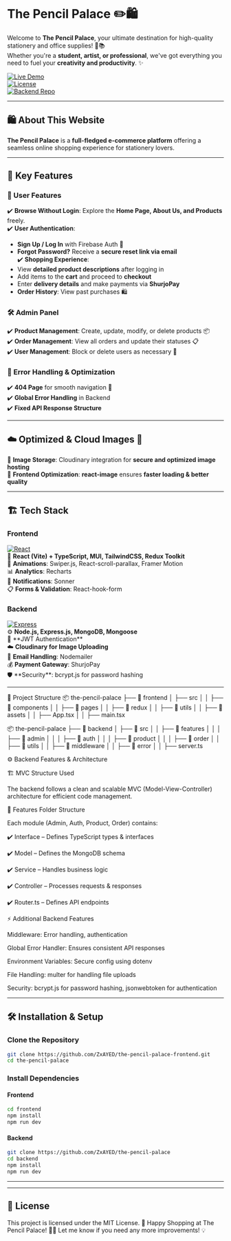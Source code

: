 # **The Pencil Palace** ✏️🛍️

Welcome to **The Pencil Palace**, your ultimate destination for high-quality stationery and office supplies! 🏢📚  
Whether you're a **student, artist, or professional**, we've got everything you need to fuel your **creativity and productivity**. ✨

[![Live Demo](https://img.shields.io/badge/Live%20Demo-%23007bff.svg?&style=for-the-badge)](https://the-pencil-palace.netlify.app)  
[![License](https://img.shields.io/badge/License-MIT-brightgreen?style=for-the-badge)](#license)  
[![Backend Repo](https://img.shields.io/badge/Backend%20Repo-%23007bff.svg?&style=for-the-badge)](https://github.com/ZxAYED/the-pencil-palace)

---

## **🛍️ About This Website**

**The Pencil Palace** is a **full-fledged e-commerce platform** offering a seamless online shopping experience for stationery lovers.

---

## **🚀 Key Features**

### **🛒 User Features**

✔️ **Browse Without Login**: Explore the **Home Page, About Us, and Products** freely.  
✔️ **User Authentication**:

- **Sign Up / Log In** with Firebase Auth 🔐
- **Forgot Password?** Receive a **secure reset link via email**  
  ✔️ **Shopping Experience**:
- View **detailed product descriptions** after logging in
- Add items to the **cart** and proceed to **checkout**
- Enter **delivery details** and make payments via **ShurjoPay**
- **Order History**: View past purchases 🛍️

### **🛠️ Admin Panel**

✔️ **Product Management**: Create, update, modify, or delete products 📦  
✔️ **Order Management**: View all orders and update their statuses 📋  
✔️ **User Management**: Block or delete users as necessary 🚀

### **📜 Error Handling & Optimization**

✔️ **404 Page** for smooth navigation 🔄  
✔️ **Global Error Handling** in Backend  
✔️ **Fixed API Response Structure**

---

## **☁️ Optimized & Cloud Images** 📸

🔹 **Image Storage**: Cloudinary integration for **secure and optimized image hosting**  
🔹 **Frontend Optimization**: **react-image** ensures **faster loading & better quality**

---

## **🏗️ Tech Stack**

### **Frontend**

[![React](https://img.shields.io/badge/React-%2361DAFB.svg?style=flat&logo=react&logoColor=white)](https://react.dev/)  
🚀 **React (Vite) + TypeScript, MUI, TailwindCSS, Redux Toolkit**  
🎨 **Animations**: Swiper.js, React-scroll-parallax, Framer Motion  
📊 **Analytics**: Recharts  
📩 **Notifications**: Sonner  
📋 **Forms & Validation**: React-hook-form

### **Backend**

[![Express](https://img.shields.io/badge/Express.js-%23404d59.svg?style=flat&logo=express&logoColor=white)](https://expressjs.com/)  
⚙️ **Node.js, Express.js, MongoDB, Mongoose**  
🔐 **JWT Authentication\*\*  
☁️ **Cloudinary for Image Uploading**  
📩 **Email Handling**: Nodemailer  
💰 **Payment Gateway**: ShurjoPay  
🛡 **Security\*\*: bcrypt.js for password hashing

---

📂 Project Structure
📦 the-pencil-palace
├── 📂 frontend
│ ├── src
│ │ ├── 📂 components
│ │ ├── 📂 pages
│ │ ├── 📂 redux
│ │ ├── 📂 utils
│ │ ├── 📂 assets
│ │ ├── App.tsx
│ │ ├── main.tsx

📦 the-pencil-palace
├── 📂 backend
│ ├── 📂 src
│ │ ├── 📂 features
│ │ │ ├── 📂 admin
│ │ │ ├── 📂 auth
│ │ │ ├── 📂 product
│ │ │ ├── 📂 order
│ │ ├── 📂 utils
│ │ ├── 📂 middleware
│ │ ├── 📂 error
│ │ ├── server.ts

⚙️ Backend Features & Architecture

🏗️ MVC Structure Used

The backend follows a clean and scalable MVC (Model-View-Controller) architecture for efficient code management.

📂 Features Folder Structure

Each module (Admin, Auth, Product, Order) contains:

✔️ Interface – Defines TypeScript types & interfaces

✔️ Model – Defines the MongoDB schema

✔️ Service – Handles business logic

✔️ Controller – Processes requests & responses

✔️ Router.ts – Defines API endpoints

⚡ Additional Backend Features

Middleware: Error handling, authentication

Global Error Handler: Ensures consistent API responses

Environment Variables: Secure config using dotenv

File Handling: multer for handling file uploads

Security: bcrypt.js for password hashing, jsonwebtoken for authentication

---

## 🛠️ Installation & Setup

### Clone the Repository

```sh
git clone https://github.com/ZxAYED/the-pencil-palace-frontend.git
cd the-pencil-palace
```

### Install Dependencies

#### Frontend

```sh
cd frontend
npm install
npm run dev
```

#### Backend

```sh
git clone https://github.com/ZxAYED/the-pencil-palace
cd backend
npm install
npm run dev
```

---

---

## 📜 License

This project is licensed under the MIT License.
🎉 Happy Shopping at The Pencil Palace! 🛒✨
Let me know if you need any more improvements! 💡
